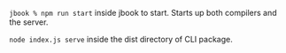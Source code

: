 `jbook % npm run start` inside jbook to start.
Starts up both compilers and the server.


`node index.js serve` inside the dist directory of CLI package.